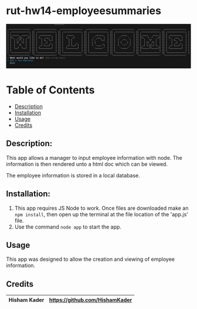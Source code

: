 # rut-hw14-employeesummaries

![AppScreenShot](./assets/images/emplyeeApp.jpg)
 
# Table of Contents
* [Description](#Description)
* [Installation](#installation)
* [Usage](#usage)
* [Credits](#credits)

 ## Description: 
 This app allows a manager to input employee information with node.  The information is then rendered unto a html doc which can be viewed.


 The employee information is stored in a local database.
    
 ## Installation:
 
 1. This app requires JS Node to work.  Once files are downloaded make an `npm install`, then open up the terminal at the file location of the 'app.js' file.
 1. Use the command `node app` to start the app.
 
 ## Usage
 
 This app was designed to allow the creation and viewing of employee information.
 
 ## Credits
 | Hisham Kader| https://github.com/HishamKader|
 |----------------|-------------------|
